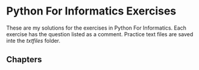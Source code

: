 # Python For Informatics Exercises
These are my solutions for the exercises in Python For Informatics. Each exercise has the question listed as a comment. Practice text files are saved inte the _txtfiles_ folder.

## Chapters



